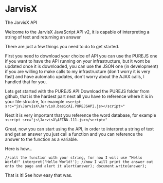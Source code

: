 JarvisX
=======

The JarvisX API

Welcome to the JarvisX JavaScript API v2, it is capable of interpreting a string of text and returning an answer

There are just a few things you need to do to get started.

First you need to download your choice of API you can use the PUREJS one if you want to have the API running on your infrastructure, but it wont be updated once it is downloaded, you can use the JSON one (in development) if you are willing to make calls to my infrastructure (don't worry it is very fast) and have automatic updates, don't worry about the AJAX calls, I handled that for you.

Lets get started with the PUREJS API
Download the PUREJS folder from github, that is the hardest part
next all you have to reference where it is in your file structre, for example `<script src="js\JarvisX\JarvisX.basicAI.PUREJSAPI.js></script>"`

Next it is very important that you reference the word database, for example `<script src="js\JarvisX\AFINN-111.js></script>"`

Great, now you can start using the API, in order to interpret a string of text and get an answer you just call a function and you can reference the answer to the function as a variable.

Here is how...

`
//call the function with your string, for now I will use "Hello World!"
interpret('Hello World!');
//now I will print the answer out onto the page and alert it
alert(answer);
document.write(answer);
`

That is it! See how easy that was.
